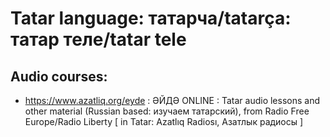# Tatar language:   татарча/tatarça: татар теле/tatar tele

## Audio courses:

 * https://www.azatliq.org/eyde : ӘЙДӘ ONLINE : Tatar audio lessons and other material (Russian based: изучаем татарский), from Radio Free Europe/Radio Liberty [ in Tatar:  Azatlıq Radiosı, Азатлык радиосы ]


